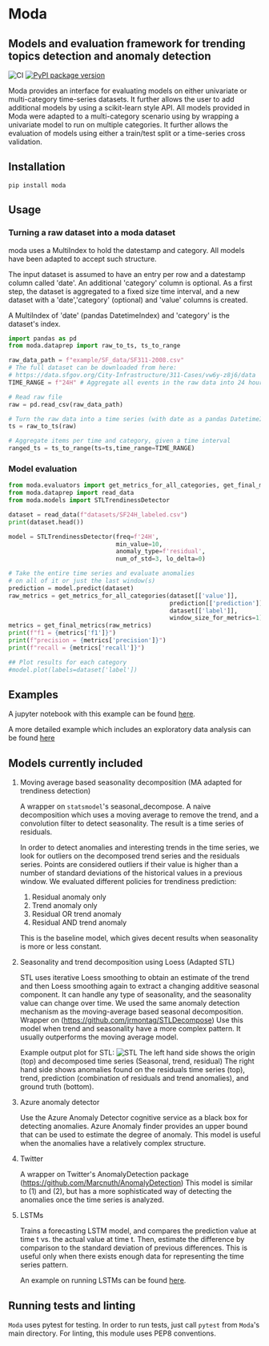 # Moda

## Models and evaluation framework for trending topics detection and anomaly detection

![CI](https://github.com/omri374/moda/workflows/CI/badge.svg?branch=master)
[![PyPI package version](https://badge.fury.io/py/moda.svg)](https://badge.fury.io/py/moda.svg)

Moda provides an interface for evaluating models on either univariate or multi-category
time-series datasets. It further allows the user to add additional models by using
a scikit-learn style API. All models provided in Moda were adapted
to a multi-category scenario using by wrapping a univariate model
to run on multiple categories.
It further allows the evaluation of models using either
a train/test split or a time-series cross validation.

## Installation

`pip install moda`

## Usage

### Turning a raw dataset into a moda dataset

moda uses a MultiIndex to hold the datestamp and category.
All models have been adapted to accept such structure.

The input dataset is assumed to have an entry per row and a datestamp
column called 'date'. An additional 'category' column is optional.
As a first step, the dataset is aggregated to a fixed size time interval,
and a new dataset with a 'date','category' (optional) and 'value' columns is created.

A MultiIndex of 'date' (pandas DatetimeIndex) and 'category' is the dataset's index.

```python
import pandas as pd
from moda.dataprep import raw_to_ts, ts_to_range

raw_data_path = f"example/SF_data/SF311-2008.csv"
# The full dataset can be downloaded from here: 
# https://data.sfgov.org/City-Infrastructure/311-Cases/vw6y-z8j6/data
TIME_RANGE = f"24H" # Aggregate all events in the raw data into 24 hours intervals

# Read raw file
raw = pd.read_csv(raw_data_path)

# Turn the raw data into a time series (with date as a pandas DatetimeIndex)
ts = raw_to_ts(raw)

# Aggregate items per time and category, given a time interval
ranged_ts = ts_to_range(ts=ts,time_range=TIME_RANGE)
```

### Model evaluation

```python
from moda.evaluators import get_metrics_for_all_categories, get_final_metrics
from moda.dataprep import read_data
from moda.models import STLTrendinessDetector

dataset = read_data(f"datasets/SF24H_labeled.csv")
print(dataset.head())

model = STLTrendinessDetector(freq=f'24H', 
                              min_value=10,
                              anomaly_type=f'residual',
                              num_of_std=3, lo_delta=0)

# Take the entire time series and evaluate anomalies 
# on all of it or just the last window(s)
prediction = model.predict(dataset)
raw_metrics = get_metrics_for_all_categories(dataset[['value']], 
                                             prediction[['prediction']], 
                                             dataset[['label']],
                                             window_size_for_metrics=1)
metrics = get_final_metrics(raw_metrics)
print(f"f1 = {metrics['f1']}")
print(f"precision = {metrics['precision']}")
print(f"recall = {metrics['recall']}")

## Plot results for each category
#model.plot(labels=dataset['label'])   
```

## Examples

A jupyter notebook with this example can be found [here](example.ipynb).

A more detailed example which includes an exploratory data analysis
can be found [here](moda/example/EDA.ipynb)

## Models currently included

1. Moving average based seasonality decomposition (MA adapted for trendiness detection)

    A wrapper on `statsmodel`'s seasonal_decompose.
    A naive decomposition which uses a moving average to remove the trend,
    and a convolution filter to detect seasonality.
    The result is a time series of residuals.

    In order to detect anomalies and interesting trends in the time series,
    we look for outliers on the decomposed trend series and the residuals series.
    Points are considered outliers if their value is higher than a number of
    standard deviations of the historical values in a previous window.
    We evaluated different policies for trendiness prediction:

    1. Residual anomaly only
    2. Trend anomaly only
    3. Residual OR trend anomaly
    4. Residual AND trend anomaly

    This is the baseline model, which gives decent results when seasonality
    is more or less constant.

1. Seasonality and trend decomposition using Loess (Adapted STL)

    STL uses iterative Loess smoothing to obtain an estimate of the trend and then
    Loess smoothing again to extract a changing additive seasonal component.
    It can handle any type of seasonality, and the seasonality value can change over time.
    We used the same anomaly detection mechanism as the moving-average based
    seasonal decomposition.
    Wrapper on (<https://github.com/jrmontag/STLDecompose>)
    Use this model when trend and seasonality have a more complex pattern.
    It usually outperforms the moving average model.

    Example output plot for STL:
    ![STL](https://github.com/omri374/moda/raw/master/figs/STL_example.png)
    The left hand side shows the origin (top) and
    decomposed time series (Seasonal, trend, residual)
    The right hand side shows anomalies found on the residuals time series (top),
    trend, prediction (combination of residuals and trend anomalies),
    and ground truth (bottom).

1. Azure anomaly detector

    Use the Azure Anomaly Detector cognitive service as a black box for detecting anomalies.
    Azure Anomaly finder provides an upper bound that can be used to estimate
    the degree of anomaly.
    This model is useful when the anomalies have a relatively complex structure.

1. Twitter

    A wrapper on Twitter's AnomalyDetection package
    (<https://github.com/Marcnuth/AnomalyDetection>)
    This model is similar to (1) and (2), but has a more sophisticated way of
    detecting the anomalies once the time series is analyzed.

1. LSTMs

    Trains a forecasting LSTM model, and compares the prediction value at time t vs.
    the actual value at time t. Then, estimate the difference by comparison to the
    standard deviation of previous differences.
    This is useful only when there exists enough data for representing
    the time series pattern.

    An example on running LSTMs can be found [here](moda/example/lstm/LSTM_AD.ipynb).

## Running tests and linting

`Moda` uses pytest for testing. In order to run tests, just call `pytest`
from `Moda`'s main directory. For linting, this module uses PEP8 conventions.
